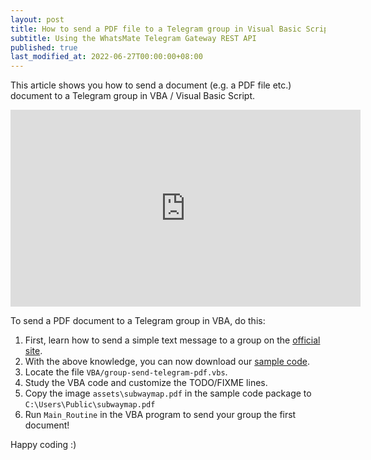```yaml
---
layout: post
title: How to send a PDF file to a Telegram group in Visual Basic Script / VBA
subtitle: Using the WhatsMate Telegram Gateway REST API
published: true
last_modified_at: 2022-06-27T00:00:00+08:00
---
```


This article shows you how to send a document (e.g. a PDF file etc.) document to a Telegram group in VBA / Visual Basic Script.


<iframe width="560" height="315" src="https://www.youtube.com/embed/ulV-TXIV5fA?rel=0&cc_load_policy=1" frameborder="0" allowfullscreen></iframe>


To send a PDF document to a Telegram group in VBA, do this:

1. First, learn how to send a simple text message to a group on the [official site](https://www.whatsmate.net/telegram-group-message-api.html).
2. With the above knowledge, you can now download our [sample code](https://github.com/whatsmate/telegram-demos/archive/master.zip).
3. Locate the file `VBA/group-send-telegram-pdf.vbs`.  <script src="https://gist.github.com/whatsmate/6426a55dde3f479743c45a73c5c6e19a.js"></script>
4. Study the VBA code and customize the TODO/FIXME lines.
5. Copy the image `assets\subwaymap.pdf` in the sample code package to `C:\Users\Public\subwaymap.pdf`
6. Run `Main_Routine` in the VBA program to send your group the first document!


Happy coding :) 


<br>
<script async src="//pagead2.googlesyndication.com/pagead/js/adsbygoogle.js"></script>
<ins class="adsbygoogle"
     style="display:inline-block;width:728px;height:90px"
     data-ad-client="ca-pub-7383487179928477"
     data-ad-slot="6959057004"></ins>
<script>
(adsbygoogle = window.adsbygoogle || []).push({});
</script>
<br>

